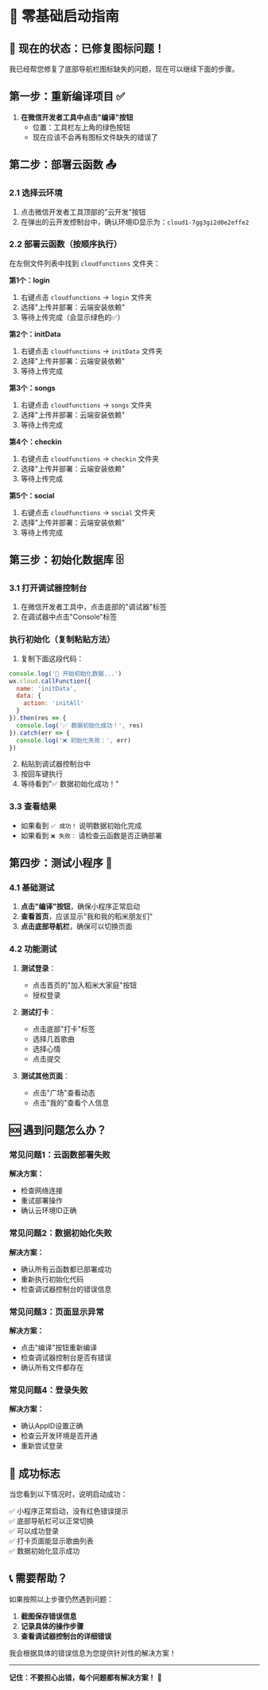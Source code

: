 # 🌾 零基础启动指南

## 🎯 现在的状态：已修复图标问题！

我已经帮您修复了底部导航栏图标缺失的问题，现在可以继续下面的步骤。

## 第一步：重新编译项目 ✅

1. **在微信开发者工具中点击"编译"按钮**
   - 位置：工具栏左上角的绿色按钮
   - 现在应该不会再有图标文件缺失的错误了

## 第二步：部署云函数 📤

### 2.1 选择云环境
1. 点击微信开发者工具顶部的"云开发"按钮
2. 在弹出的云开发控制台中，确认环境ID显示为：`cloud1-7gg3gi2d0e2effe2`

### 2.2 部署云函数（按顺序执行）
在左侧文件列表中找到 `cloudfunctions` 文件夹：

**第1个：login**
1. 右键点击 `cloudfunctions` → `login` 文件夹
2. 选择"上传并部署：云端安装依赖"
3. 等待上传完成（会显示绿色的✅）

**第2个：initData**
1. 右键点击 `cloudfunctions` → `initData` 文件夹
2. 选择"上传并部署：云端安装依赖"
3. 等待上传完成

**第3个：songs**
1. 右键点击 `cloudfunctions` → `songs` 文件夹
2. 选择"上传并部署：云端安装依赖"
3. 等待上传完成

**第4个：checkin**
1. 右键点击 `cloudfunctions` → `checkin` 文件夹
2. 选择"上传并部署：云端安装依赖"
3. 等待上传完成

**第5个：social**
1. 右键点击 `cloudfunctions` → `social` 文件夹
2. 选择"上传并部署：云端安装依赖"
3. 等待上传完成

## 第三步：初始化数据库 🗄️

### 3.1 打开调试器控制台
1. 在微信开发者工具中，点击底部的"调试器"标签
2. 在调试器中点击"Console"标签

### 执行初始化（复制粘贴方法）
1. 复制下面这段代码：

```javascript
console.log('🚀 开始初始化数据...')
wx.cloud.callFunction({
  name: 'initData',
  data: {
    action: 'initAll'
  }
}).then(res => {
  console.log('✅ 数据初始化成功！', res)
}).catch(err => {
  console.log('❌ 初始化失败：', err)
})
```

2. 粘贴到调试器控制台中
3. 按回车键执行
4. 等待看到"✅ 数据初始化成功！"

### 3.3 查看结果
- 如果看到 `✅ 成功！` 说明数据初始化完成
- 如果看到 `❌ 失败：` 请检查云函数是否正确部署

## 第四步：测试小程序 🧪

### 4.1 基础测试
1. **点击"编译"按钮**，确保小程序正常启动
2. **查看首页**，应该显示"我和我的稻米朋友们"
3. **点击底部导航栏**，确保可以切换页面

### 4.2 功能测试
1. **测试登录**：
   - 点击首页的"加入稻米大家庭"按钮
   - 授权登录

2. **测试打卡**：
   - 点击底部"打卡"标签
   - 选择几首歌曲
   - 选择心情
   - 点击提交

3. **测试其他页面**：
   - 点击"广场"查看动态
   - 点击"我的"查看个人信息

## 🆘 遇到问题怎么办？

### 常见问题1：云函数部署失败
**解决方案：**
- 检查网络连接
- 重试部署操作
- 确认云环境ID正确

### 常见问题2：数据初始化失败
**解决方案：**
- 确认所有云函数都已部署成功
- 重新执行初始化代码
- 检查调试器控制台的错误信息

### 常见问题3：页面显示异常
**解决方案：**
- 点击"编译"按钮重新编译
- 检查调试器控制台是否有错误
- 确认所有文件都存在

### 常见问题4：登录失败
**解决方案：**
- 确认AppID设置正确
- 检查云开发环境是否开通
- 重新尝试登录

## 🎉 成功标志

当您看到以下情况时，说明启动成功：

✅ 小程序正常启动，没有红色错误提示  
✅ 底部导航栏可以正常切换  
✅ 可以成功登录  
✅ 打卡页面能显示歌曲列表  
✅ 数据初始化显示成功  

## 📞 需要帮助？

如果按照以上步骤仍然遇到问题：

1. **截图保存错误信息**
2. **记录具体的操作步骤**
3. **查看调试器控制台的详细错误**

我会根据具体的错误信息为您提供针对性的解决方案！

---

**记住：不要担心出错，每个问题都有解决方案！** 🌟
